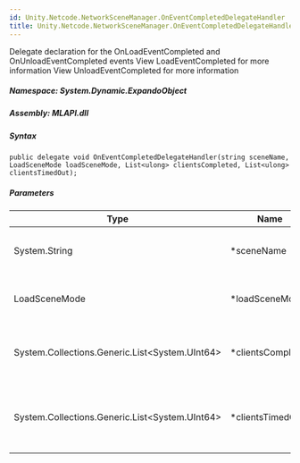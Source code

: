 ```yaml
---  
id: Unity.Netcode.NetworkSceneManager.OnEventCompletedDelegateHandler  
title: Unity.Netcode.NetworkSceneManager.OnEventCompletedDelegateHandler  
---
```


<div class="markdown level0 summary">

Delegate declaration for the OnLoadEventCompleted and
OnUnloadEventCompleted events View LoadEventCompleted for more
information View UnloadEventCompleted for more information

</div>

<div class="markdown level0 conceptual">

</div>

##### **Namespace**: System.Dynamic.ExpandoObject

##### **Assembly**: MLAPI.dll

##### Syntax

``` lang-csharp
public delegate void OnEventCompletedDelegateHandler(string sceneName, LoadSceneMode loadSceneMode, List<ulong> clientsCompleted, List<ulong> clientsTimedOut);
```

##### Parameters

| Type                                             | Name               | Description                                                  |
|--------------------------------------------------|--------------------|--------------------------------------------------------------|
| System.String                                    | \*sceneName        | scene pertaining to this event                               |
| LoadSceneMode                                    | \*loadSceneMode    | of the associated event completed                            |
| System.Collections.Generic.List\<System.UInt64\> | \*clientsCompleted | the clients that completed the loading event                 |
| System.Collections.Generic.List\<System.UInt64\> | \*clientsTimedOut  | the clients (if any) that timed out during the loading event |
